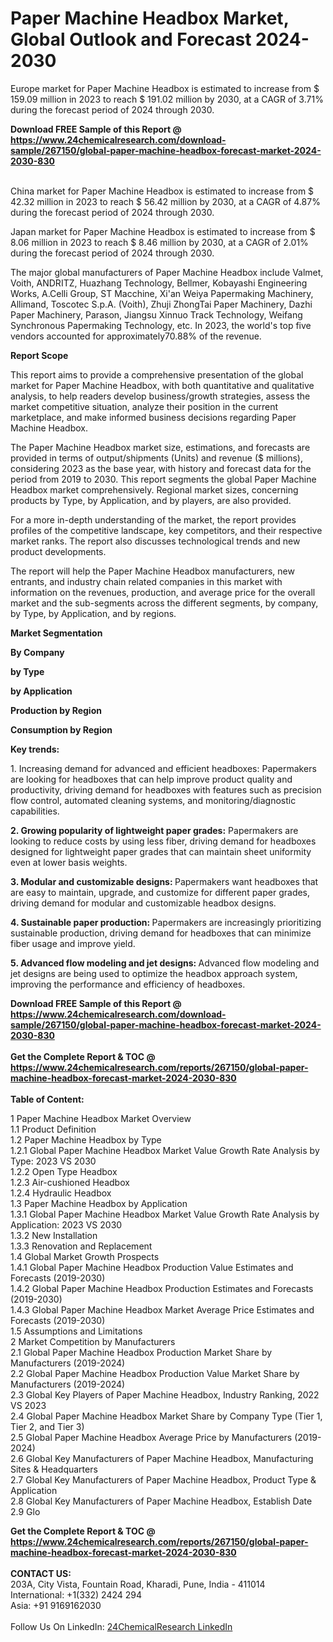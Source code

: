 <h1>Paper Machine Headbox Market, Global Outlook and Forecast 2024-2030</h1><p>
</p><p>
Europe market for Paper Machine Headbox is estimated to increase from $ 159.09 million in 2023 to reach $ 191.02 million by 2030, at a CAGR of 3.71% during the forecast period of 2024 through 2030.</p><p>
</p><div><b>Download FREE Sample of this Report @ 
            <a href="https://www.24chemicalresearch.com/download-sample/267150/global-paper-machine-headbox-forecast-market-2024-2030-830">
            https://www.24chemicalresearch.com/download-sample/267150/global-paper-machine-headbox-forecast-market-2024-2030-830</a></b></div><br><p>
China market for Paper Machine Headbox is estimated to increase from $ 42.32 million in 2023 to reach $ 56.42 million by 2030, at a CAGR of 4.87% during the forecast period of 2024 through 2030.</p><p>
</p><p>
Japan market for Paper Machine Headbox is estimated to increase from $ 8.06 million in 2023 to reach $ 8.46 million by 2030, at a CAGR of 2.01% during the forecast period of 2024 through 2030.</p><p>
</p><p>
The major global manufacturers of Paper Machine Headbox include Valmet, Voith, ANDRITZ, Huazhang Technology, Bellmer, Kobayashi Engineering Works, A.Celli Group, ST Macchine, Xi'an Weiya Papermaking Machinery, Allimand, Toscotec S.p.A. (Voith), Zhuji ZhongTai Paper Machinery, Dazhi Paper Machinery, Parason, Jiangsu Xinnuo Track Technology, Weifang Synchronous Papermaking Technology, etc. In 2023, the world's top five vendors accounted for approximately70.88% of the revenue.</p><p>
</p><p>
<strong>Report Scope</strong></p><p>
</p><p>
This report aims to provide a comprehensive presentation of the global market for Paper Machine Headbox, with both quantitative and qualitative analysis, to help readers develop business/growth strategies, assess the market competitive situation, analyze their position in the current marketplace, and make informed business decisions regarding Paper Machine Headbox.</p><p>
</p><p>
The Paper Machine Headbox market size, estimations, and forecasts are provided in terms of output/shipments (Units) and revenue ($ millions), considering 2023 as the base year, with history and forecast data for the period from 2019 to 2030. This report segments the global Paper Machine Headbox market comprehensively. Regional market sizes, concerning products by Type, by Application, and by players, are also provided.</p><p>
</p><p>
For a more in-depth understanding of the market, the report provides profiles of the competitive landscape, key competitors, and their respective market ranks. The report also discusses technological trends and new product developments.</p><p>
</p><p>
The report will help the Paper Machine Headbox manufacturers, new entrants, and industry chain related companies in this market with information on the revenues, production, and average price for the overall market and the sub-segments across the different segments, by company, by Type, by Application, and by regions.</p><p>
</p><p>
<strong>Market Segmentation</strong></p><p>
</p><p>
<strong>By Company</strong>
</p><p>
<strong>by Type</strong></p><p>
</p><p>
<strong>by Application</strong></p><p>
</p><p>
<strong>Production by Region</strong></p><p>
</p><p>
<strong>Consumption by Region</strong></p><p>
</p><p>
</p><p>
<strong>Key trends:</strong></p><p>
1. Increasing demand for advanced and efficient headboxes: Papermakers are looking for headboxes that can help improve product quality and productivity, driving demand for headboxes with features such as precision flow control, automated cleaning systems, and monitoring/diagnostic capabilities.</p><p>
<strong>2. Growing popularity of lightweight paper grades:</strong> Papermakers are looking to reduce costs by using less fiber, driving demand for headboxes designed for lightweight paper grades that can maintain sheet uniformity even at lower basis weights.</p><p>
<strong>3. Modular and customizable designs: </strong>Papermakers want headboxes that are easy to maintain, upgrade, and customize for different paper grades, driving demand for modular and customizable headbox designs.</p><p>
<strong>4. Sustainable paper production: </strong>Papermakers are increasingly prioritizing sustainable production, driving demand for headboxes that can minimize fiber usage and improve yield.</p><p>
<strong>5. Advanced flow modeling and jet designs: </strong>Advanced flow modeling and jet designs are being used to optimize the headbox approach system, improving the performance and efficiency of headboxes.</p><div><b>Download FREE Sample of this Report @ 
            <a href="https://www.24chemicalresearch.com/download-sample/267150/global-paper-machine-headbox-forecast-market-2024-2030-830">
            https://www.24chemicalresearch.com/download-sample/267150/global-paper-machine-headbox-forecast-market-2024-2030-830</a></b></div><br><div><b>Get the Complete Report & TOC @ 
            <a href="https://www.24chemicalresearch.com/reports/267150/global-paper-machine-headbox-forecast-market-2024-2030-830">
            https://www.24chemicalresearch.com/reports/267150/global-paper-machine-headbox-forecast-market-2024-2030-830</a></b></div><br>
            <b>Table of Content:</b><p>1 Paper Machine Headbox Market Overview<br />
1.1 Product Definition<br />
1.2 Paper Machine Headbox by Type<br />
1.2.1 Global Paper Machine Headbox Market Value Growth Rate Analysis by Type: 2023 VS 2030<br />
1.2.2 Open Type Headbox<br />
1.2.3 Air-cushioned Headbox<br />
1.2.4 Hydraulic Headbox<br />
1.3 Paper Machine Headbox by Application<br />
1.3.1 Global Paper Machine Headbox Market Value Growth Rate Analysis by Application: 2023 VS 2030<br />
1.3.2 New Installation<br />
1.3.3 Renovation and Replacement<br />
1.4 Global Market Growth Prospects<br />
1.4.1 Global Paper Machine Headbox Production Value Estimates and Forecasts (2019-2030)<br />
1.4.2 Global Paper Machine Headbox Production Estimates and Forecasts (2019-2030)<br />
1.4.3 Global Paper Machine Headbox Market Average Price Estimates and Forecasts (2019-2030)<br />
1.5 Assumptions and Limitations<br />
2 Market Competition by Manufacturers<br />
2.1 Global Paper Machine Headbox Production Market Share by Manufacturers (2019-2024)<br />
2.2 Global Paper Machine Headbox Production Value Market Share by Manufacturers (2019-2024)<br />
2.3 Global Key Players of Paper Machine Headbox, Industry Ranking, 2022 VS 2023<br />
2.4 Global Paper Machine Headbox Market Share by Company Type (Tier 1, Tier 2, and Tier 3)<br />
2.5 Global Paper Machine Headbox Average Price by Manufacturers (2019-2024)<br />
2.6 Global Key Manufacturers of Paper Machine Headbox, Manufacturing Sites & Headquarters<br />
2.7 Global Key Manufacturers of Paper Machine Headbox, Product Type & Application<br />
2.8 Global Key Manufacturers of Paper Machine Headbox, Establish Date<br />
2.9 Glo</p><div><b>Get the Complete Report & TOC @ 
            <a href="https://www.24chemicalresearch.com/reports/267150/global-paper-machine-headbox-forecast-market-2024-2030-830">
            https://www.24chemicalresearch.com/reports/267150/global-paper-machine-headbox-forecast-market-2024-2030-830</a></b></div><br><b>CONTACT US:</b><br>
            203A, City Vista, Fountain Road, Kharadi, Pune, India - 411014<br>
            International: +1(332) 2424 294<br>
            Asia: +91 9169162030 <br><br>
            Follow Us On LinkedIn: <a href="https://www.linkedin.com/company/24chemicalresearch/">24ChemicalResearch LinkedIn</a>